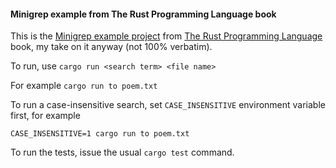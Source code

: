 #### Minigrep example from The Rust Programming Language book

This is the [Minigrep example project](https://doc.rust-lang.org/stable/book/ch12-00-an-io-project.html) from [The Rust Programming Language](https://doc.rust-lang.org/stable/book/) book, my take on it anyway (not 100% verbatim).

To run, use `cargo run <search term> <file name>`

For example `cargo run to poem.txt`

To run a case-insensitive search, set `CASE_INSENSITIVE` environment variable first, for example

`CASE_INSENSITIVE=1 cargo run to poem.txt`

To run the tests, issue the usual `cargo test` command.